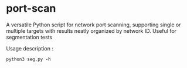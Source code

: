 # port-scan
A versatile Python script for network port scanning, supporting single or multiple targets with results neatly organized by network ID.  Useful for segmentation tests  
  
Usage description :    

`python3 seg.py -h`
